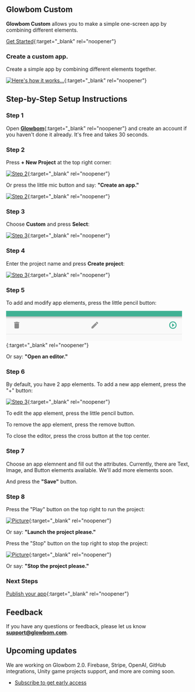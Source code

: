 ## Glowbom Custom

**Glowbom Custom** allows you to make a simple one-screen app by combining different elements. 

[Get Started](https://glowbom.com/){:target="_blank" rel="noopener"}

### Create a custom app.

Create a simple app by combining different elements together.

[![Here's how it works...](https://user-images.githubusercontent.com/2455891/108611118-92cc0700-7398-11eb-944d-2eb65acdd8c1.png)](https://glowbom.com/){:target="_blank" rel="noopener"}

## Step-by-Step Setup Instructions

### Step 1

Open [**Glowbom**](https://glowbom.com/chat/){:target="_blank" rel="noopener"} and create an account if you haven't done it already. It's free and takes 30 seconds.

### Step 2

Press **+ New Project** at the top right corner:

[![Step 2](https://user-images.githubusercontent.com/2455891/97621818-0c567880-19e9-11eb-93ba-6a8d9944c7b8.png)](https://glowbom.com/){:target="_blank" rel="noopener"}

Or press the little mic button and say: **"Create an app."**

[![Step 2](https://user-images.githubusercontent.com/2455891/97621819-0cef0f00-19e9-11eb-984a-41e89a44490f.png)](https://glowbom.com/){:target="_blank" rel="noopener"}

### Step 3

Choose **Custom** and press **Select**:

[![Step 3](https://user-images.githubusercontent.com/2455891/108611458-e8ee7980-739b-11eb-8bac-24706250ee32.png)](https://glowbom.com/){:target="_blank" rel="noopener"}

### Step 4

Enter the project name and press **Create project**:

[![Step 3](https://user-images.githubusercontent.com/2455891/97621821-0cef0f00-19e9-11eb-8e87-83d8e0976cf0.png)](https://glowbom.com/){:target="_blank" rel="noopener"}

### Step 5

To add and modify app elements, press the little pencil button:

[![Step 3](https://raw.githubusercontent.com/Glowbom/Glowbom/master/tutorials/quiz/img/qstep5.png)](https://glowbom.com/){:target="_blank" rel="noopener"}

Or say: **"Open an editor."**

### Step 6

By default, you have 2 app elements. To add a new app element, press the "+" button:

[![Step 3](https://user-images.githubusercontent.com/2455891/108611333-efc8bc80-739a-11eb-9bc2-32e5cb93c397.png)](https://glowbom.com/){:target="_blank" rel="noopener"}

To edit the app element, press the little pencil button.

To remove the app element, press the remove button.

To close the editor, press the cross button at the top center.

### Step 7

Choose an app elemnent and fill out the attributes. Currently, there are Text, Image, and Button elements available. We'll add more elements soon.

And press the **"Save"** button.

### Step 8

Press the "Play" button on the top right to run the project:

[![Picture](https://user-images.githubusercontent.com/2455891/97621829-0eb8d280-19e9-11eb-9a0b-c3df20755125.png)](https://glowbom.com/){:target="_blank" rel="noopener"}

Or say: **"Launch the project please."**

Press the "Stop" button on the top right to stop the project:

[![Picture](https://user-images.githubusercontent.com/2455891/108611385-72517c00-739b-11eb-9d99-d18d33b5cfd6.png)](https://glowbom.com/){:target="_blank" rel="noopener"}

Or say: **"Stop the project please."**

### Next Steps

[Publish your app](https://glowbom.github.io/Glowbom/Publish){:target="_blank" rel="noopener"}

## Feedback

If you have any questions or feedback, please let us know **support@glowbom.com**.

## Upcoming updates

We are working on Glowbom 2.0. Firebase, Stripe, OpenAI, GitHub integrations, Unity game projects support, and more are coming soon.

- [Subscribe to get early access](https://www.producthunt.com/upcoming/glowbom-2-0)
